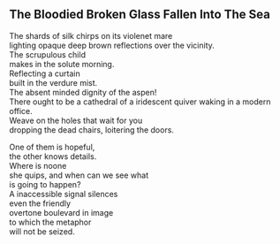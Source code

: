 The Bloodied Broken Glass Fallen Into The Sea
---------------------------------------------
The shards of silk chirps on its violenet mare  
lighting opaque deep brown reflections over the vicinity.  
The scrupulous child  
makes in the solute morning.  
Reflecting a curtain  
built in the verdure mist.  
The absent minded dignity of the aspen!  
There ought to be a cathedral of a iridescent quiver waking in a modern office.  
Weave on the holes that wait for you  
dropping the dead chairs, loitering the doors.  
  
One of them is hopeful,  
the other knows details.  
Where is noone  
she quips, and when can we see what  
is going to happen?  
A inaccessible signal silences  
even the friendly  
overtone boulevard in image  
to which the metaphor  
will not be seized.  

